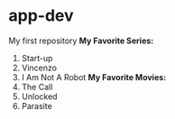 # app-dev
My first repository
**My Favorite Series:**
1. Start-up
2. Vincenzo
3. I Am Not A Robot
**My Favorite Movies:**
1. The Call
2. Unlocked
3. Parasite
